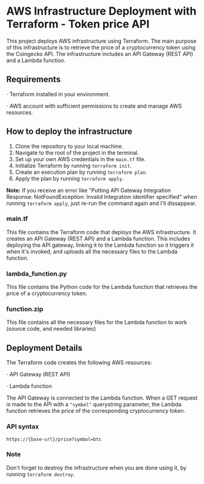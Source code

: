 # AWS Infrastructure Deployment with Terraform - Token price API
This project deploys AWS infrastructure using Terraform. The main purpose of this infrastructure is to retrieve the price of a cryptocurrency token using the Coingecko API. The infrastructure includes an API Gateway (REST API) and a Lambda function.

## Requirements
⋅ Terraform installed in your environment.

⋅ AWS account with sufficient permissions to create and manage AWS resources.

## How to deploy the infrastructure
1. Clone the repository to your local machine.
2. Navigate to the root of the project in the terminal.
3. Set up your own AWS credentials in the `main.tf` file.
4. Initialize Terraform by running `terraform init`.
5. Create an execution plan by running `terraform plan`.
6. Apply the plan by running `terraform apply`.

**Note:** If you receive an error like "Putting API Gateway Integration Response: NotFoundException: Invalid Integration identifier specified" when running `terraform apply`, just re-run the command again and I'll dissappear. 


### main.tf
This file contains the Terraform code that deploys the AWS infrastructure. It creates an API Gateway (REST API) and a Lambda function. This includes deploying the API gateway, linking it to the Lambda function so it triggers it when it's invoked, and uploads all the necessary files to the Lambda function.

### lambda_function.py
This file contains the Python code for the Lambda function that retrieves the price of a cryptocurrency token.

### function.zip
This file contains all the necessary files for the Lambda function to work (source code, and needed libraries)

## Deployment Details
The Terraform code creates the following AWS resources:

⋅ API Gateway (REST API)

⋅ Lambda function

The API Gateway is connected to the Lambda function. When a GET request is made to the API with a `"symbol"` querystring parameter, the Lambda function retrieves the price of the corresponding cryptocurrency token.

### API syntax

`https://{base-url}/price?symbol=btc`

### Note
Don't forget to destroy the infrastructure when you are done using it, by running `terraform destroy`.
